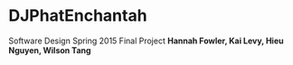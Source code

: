 # DJPhatEnchantah
Software Design Spring 2015 Final Project
**Hannah Fowler, Kai Levy, Hieu Nguyen, Wilson Tang**
